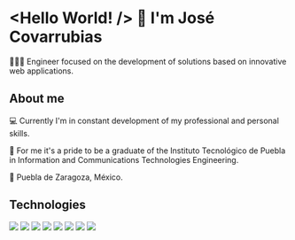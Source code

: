 # <Hello World! /> 👋 I'm José Covarrubias
  
  👨🏻‍💻 Engineer focused on the development of solutions based on innovative web applications.

## About me
  💻 Currently I'm in constant development of my professional and personal skills.
  
  🦁 For me it's a pride to be a graduate of the Instituto Tecnológico de Puebla in Information and Communications Technologies Engineering.
  
  📍 Puebla de Zaragoza, México.
  
## Technologies
![](https://img.shields.io/badge/Python%20-3475A8.svg?&style=for-the-badge&logo=python&logoColor=white)
![](https://img.shields.io/badge/Flask%20-232323.svg?&style=for-the-badge&logo=flask&logoColor=white)
![](https://img.shields.io/badge/JavaScript%20-FFE43F.svg?&style=for-the-badge&logo=javascript&logoColor=black)
![](https://img.shields.io/badge/Node%20-B2E14D.svg?&style=for-the-badge&logo=node.js&logoColor=black)
![](https://img.shields.io/badge/React%20-%2361DAFB.svg?&style=for-the-badge&logo=react&logoColor=black)
![](https://img.shields.io/badge/Vue%20-3fb27f.svg?&style=for-the-badge&logo=vue.js&logoColor=white)
![](https://img.shields.io/badge/Nuxt%20-39495c.svg?&style=for-the-badge&logo=nuxt.js&logoColor=64b587)
![](https://img.shields.io/badge/Dart%20-03589c.svg?&style=for-the-badge&logo=dart&logoColor=2cb7f6)

<!--
**thecovarrubias/thecovarrubias** is a ✨ _special_ ✨ repository because its `README.md` (this file) appears on your GitHub profile.

Here are some ideas to get you started:

- 🔭 I’m currently working on ...
- 🌱 I’m currently learning ...
- 👯 I’m looking to collaborate on ...
- 🤔 I’m looking for help with ...
- 💬 Ask me about ...
- 📫 How to reach me: ...
- 😄 Pronouns: ...
- ⚡ Fun fact: ...
-->
